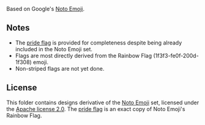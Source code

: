 Based on Google's [Noto Emoji](https://github.com/googlefonts/noto-emoji).

## Notes

- The [pride flag](pride_flag.svg) is provided for completeness despite being already included in the Noto Emoji set.
- Flags are most directly derived from the Rainbow Flag (1f3f3-fe0f-200d-1f308) emoji.
- Non-striped flags are not yet done.

## License

 This folder contains designs derivative of the [Noto Emoji](https://github.com/googlefonts/noto-emoji) set, licensed under the [Apache license 2.0](https://www.apache.org/licenses/LICENSE-2.0). The [pride flag](pride_flag.svg) is an exact copy of Noto Emoji's Rainbow Flag.
